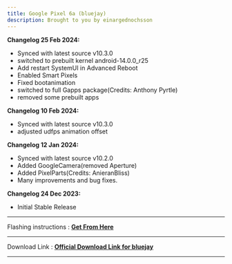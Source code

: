 ```yaml
---
title: Google Pixel 6a (bluejay)
description: Brought to you by einargednochsson
---
```


<b>Changelog 25 Feb 2024:</b>
- Synced with latest source v10.3.0
- switched to prebuilt kernel android-14.0.0_r25
- Add restart SystemUI in Advanced Reboot
- Enabled Smart Pixels
- Fixed bootanimation 
- switched to full Gapps package(Credits: Anthony Pyrtle)
- removed some prebuilt apps

<b>Changelog 10 Feb 2024:</b>
- Synced with latest source v10.3.0
- adjusted udfps animation offset

<b>Changelog 12 Jan 2024:</b>
- Synced with latest source v10.2.0
- Added GoogleCamera(removed Aperture)
- Added PixelParts(Credits: AnieranBliss)
- Many improvements and bug fixes.

<b>Changelog 24 Dec 2023:</b>
- Initial Stable Release

----
Flashing instructions : [**Get From Here**](bluejay_inst.md)

----
Download Link : [**Official Download Link for bluejay**](https://sourceforge.net/projects/projectmatrixx/files/Android-14/bluejay/)

----
